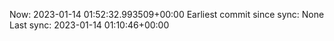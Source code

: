 Now: 2023-01-14 01:52:32.993509+00:00 Earliest commit since sync: None Last sync: 2023-01-14 01:10:46+00:00
